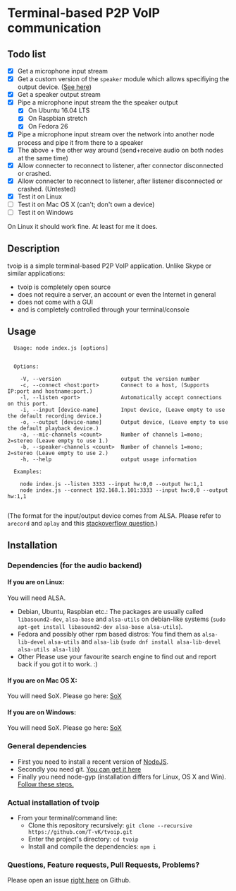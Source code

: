 # Terminal-based P2P VoIP communication

## Todo list

- [x] Get a microphone input stream
- [x] Get a custom version of the `speaker` module which allows specifiying the output device. ([See here](https://github.com/T-vK/node-speaker/tree/select-audio-device))
- [x] Get a speaker output stream
- [x] Pipe a microphone input stream the the speaker output 
    - [x] On Ubuntu 16.04 LTS
    - [x] On Raspbian stretch
    - [x] On Fedora 26
- [x] Pipe a microphone input stream over the network into another node process and pipe it from there to a speaker 
- [x] The above + the other way around (send+receive audio on both nodes at the same time)
- [x] Allow connecter to reconnect to listener, after connector disconnected or crashed.
- [x] Allow connecter to reconnect to listener, after listener disconnected or crashed. (Untested)
- [x] Test it on Linux
- [ ] Test it on Mac OS X (can't; don't own a device)
- [ ] Test it on Windows 

On Linux it should work fine. At least for me it does.

## Description
tvoip is a simple terminal-based P2P VoIP application. Unlike Skype or similar applications:

 - tvoip is completely open source
 - does not require a server, an account or even the Internet in general
 - does not come with a GUI
 - and is completely controlled through your terminal/console

## Usage

```
  Usage: node index.js [options]


  Options:

    -V, --version                   output the version number
    -c, --connect <host:port>       Connect to a host, (Supports IP:port and hostname:port.)
    -l, --listen <port>             Automatically accept connections on this port.
    -i, --input [device-name]       Input device, (Leave empty to use the default recording device.)
    -o, --output [device-name]      Output device, (Leave empty to use the default playback device.)
    -a, --mic-channels <count>      Number of channels 1=mono; 2=stereo (Leave empty to use 1.)
    -b, --speaker-channels <count>  Number of channels 1=mono; 2=stereo (Leave empty to use 2.)
    -h, --help                      output usage information

  Examples:

    node index.js --listen 3333 --input hw:0,0 --output hw:1,1
    node index.js --connect 192.168.1.101:3333 --input hw:0,0 --output hw:1,1
    
```
(The format for the input/output device comes from ALSA. Please refer to `arecord` and `aplay` and this [stackoverflow question](https://superuser.com/questions/53957/what-do-alsa-devices-like-hw0-0-mean-how-do-i-figure-out-which-to-use).)


## Installation

### Dependencies (for the audio backend)

#### If you are on Linux:
You will need ALSA.  

 - Debian, Ubuntu, Raspbian etc.:
    The packages are usually called `libasound2-dev`, `alsa-base` and `alsa-utils` on debian-like systems (`sudo apt-get install libasound2-dev alsa-base alsa-utils`).  
 - Fedora and possibly other rpm based distros:
    You find them as `alsa-lib-devel` `alsa-utils` and `alsa-lib` (`sudo dnf install alsa-lib-devel alsa-utils alsa-lib`)
 - Other
    Please use your favourite search engine to find out and report back if you got it to work. :)

#### If you are on Mac OS X:
You will need SoX. Please go here: [SoX](https://sourceforge.net/projects/sox/files/sox/)

#### If you are on Windows:
You will need SoX. Please go here: [SoX](https://sourceforge.net/projects/sox/files/sox/)

### General dependencies 

 - First you need to install a recent version of [NodeJS](https://nodejs.org/en/download/). 
 - Secondly you need git. [You can get it here](https://git-scm.com/downloads)
 - Finally you need node-gyp (installation differs for Linux, OS X and Win). [Follow these steps.](https://github.com/nodejs/node-gyp)

### Actual installation of tvoip

 - From your terminal/command line:
    - Clone this repository recursively: `git clone --recursive https://github.com/T-vK/tvoip.git`
    - Enter the project's directory: `cd tvoip`
    - Install and compile the dependencies: `npm i`

### Questions, Feature requests, Pull Requests, Problems?

Please open an issue [right here](https://github.com/T-vK/tvoip/issues) on Github.
